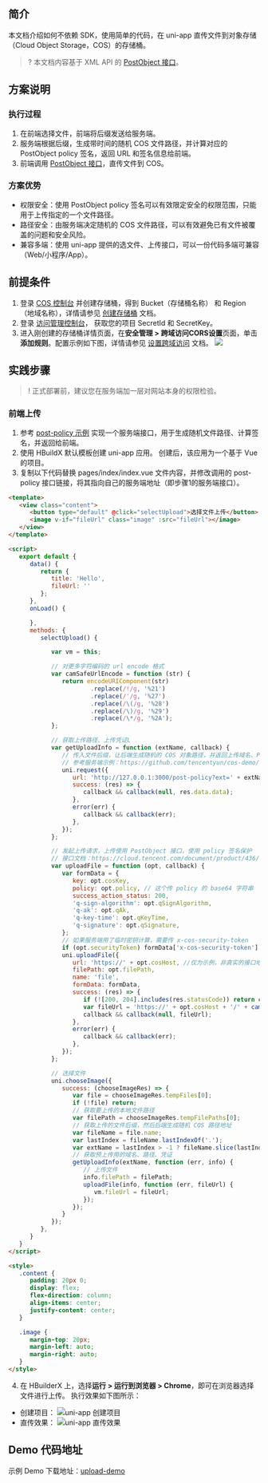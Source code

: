 ## 简介
本文档介绍如何不依赖 SDK，使用简单的代码，在 uni-app 直传文件到对象存储（Cloud Object Storage，COS）的存储桶。

>? 本文档内容基于 XML API 的 [PostObject 接口](https://cloud.tencent.com/document/product/436/14690)。
>

## 方案说明

### 执行过程

1. 在前端选择文件，前端将后缀发送给服务端。
2. 服务端根据后缀，生成带时间的随机 COS 文件路径，并计算对应的 PostObject policy 签名，返回 URL 和签名信息给前端。
3. 前端调用 [PostObject 接口](https://cloud.tencent.com/document/product/436/14690)，直传文件到 COS。

### 方案优势

- 权限安全：使用 PostObject policy 签名可以有效限定安全的权限范围，只能用于上传指定的一个文件路径。
- 路径安全：由服务端决定随机的 COS 文件路径，可以有效避免已有文件被覆盖的问题和安全风险。
- 兼容多端：使用 uni-app 提供的选文件、上传接口，可以一份代码多端可兼容（Web/小程序/App）。


## 前提条件

1. 登录  [COS 控制台](https://console.cloud.tencent.com/cos5) 并创建存储桶，得到 Bucket（存储桶名称） 和 Region（地域名称），详情请参见 [创建存储桶](https://cloud.tencent.com/document/product/436/13309) 文档。
2. 登录 [访问管理控制台](https://console.cloud.tencent.com/cam/capi)， 获取您的项目 SecretId 和 SecretKey。
3. 进入刚创建的存储桶详情页面，在**安全管理 > 跨域访问CORS设置**页面，单击**添加规则**。配置示例如下图，详情请参见 [设置跨域访问](https://cloud.tencent.com/document/product/436/13318) 文档。
![](https://main.qcloudimg.com/raw/86dc77bee6d3da13a91ab378c79d8a53.jpg)


## 实践步骤

>! 正式部署前，建议您在服务端加一层对网站本身的权限检验。
>

### 前端上传

1. 参考 [post-policy 示例](https://github.com/tencentyun/cos-demo/tree/main/server/post-policy/) 实现一个服务端接口，用于生成随机文件路径、计算签名，并返回给前端。
2. 使用 HBuildX 默认模板创建 uni-app 应用。
创建后，该应用为一个基于 Vue 的项目。
3. 复制以下代码替换 pages/index/index.vue 文件内容，并修改调用的 post-policy 接口链接，将其指向自己的服务端地址（即步骤1的服务端接口）。
```html
<template>
   <view class="content">
      <button type="default" @click="selectUpload">选择文件上传</button>
      <image v-if="fileUrl" class="image" :src="fileUrl"></image>
   </view>
</template>

<script>
   export default {
      data() {
         return {
            title: 'Hello',
            fileUrl: ''
         };
      },
      onLoad() {

      },
      methods: {
         selectUpload() {

            var vm = this;

            // 对更多字符编码的 url encode 格式
            var camSafeUrlEncode = function (str) {
               return encodeURIComponent(str)
                       .replace(/!/g, '%21')
                       .replace(/'/g, '%27')
                       .replace(/\(/g, '%28')
                       .replace(/\)/g, '%29')
                       .replace(/\*/g, '%2A');
            };

            // 获取上传路径、上传凭证L
            var getUploadInfo = function (extName, callback) {
               // 传入文件后缀，让后端生成随机的 COS 对象路径，并返回上传域名、PostObject 接口要用的 policy 签名
               // 参考服务端示例：https://github.com/tencentyun/cos-demo/server/post-policy/
               uni.request({
                  url: 'http://127.0.0.1:3000/post-policy?ext=' + extName,
                  success: (res) => {
                     callback && callback(null, res.data.data);
                  },
                  error(err) {
                     callback && callback(err);
                  },
               });
            };

            // 发起上传请求，上传使用 PostObject 接口，使用 policy 签名保护
            // 接口文档：https://cloud.tencent.com/document/product/436/14690#.E7.AD.BE.E5.90.8D.E4.BF.9D.E6.8A.A4
            var uploadFile = function (opt, callback) {
               var formData = {
                  key: opt.cosKey,
                  policy: opt.policy, // 这个传 policy 的 base64 字符串
                  success_action_status: 200,
                  'q-sign-algorithm': opt.qSignAlgorithm,
                  'q-ak': opt.qAk,
                  'q-key-time': opt.qKeyTime,
                  'q-signature': opt.qSignature,
               };
               // 如果服务端用了临时密钥计算，需要传 x-cos-security-token
               if (opt.securityToken) formData['x-cos-security-token'] = formData.securityToken;
               uni.uploadFile({
                  url: 'https://' + opt.cosHost, //仅为示例，非真实的接口地址
                  filePath: opt.filePath,
                  name: 'file',
                  formData: formData,
                  success: (res) => {
                     if (![200, 204].includes(res.statusCode)) return callback && callback(res);
                     var fileUrl = 'https://' + opt.cosHost + '/' + camSafeUrlEncode(opt.cosKey).replace(/%2F/g, '/');
                     callback && callback(null, fileUrl);
                  },
                  error(err) {
                     callback && callback(err);
                  },
               });
            };

            // 选择文件
            uni.chooseImage({
               success: (chooseImageRes) => {
                  var file = chooseImageRes.tempFiles[0];
                  if (!file) return;
                  // 获取要上传的本地文件路径
                  var filePath = chooseImageRes.tempFilePaths[0];
                  // 获取上传的文件后缀，然后后端生成随机 COS 路径地址
                  var fileName = file.name;
                  var lastIndex = fileName.lastIndexOf('.');
                  var extName = lastIndex > -1 ? fileName.slice(lastIndex + 1) : '';
                  // 获取预上传用的域名、路径、凭证
                  getUploadInfo(extName, function (err, info) {
                     // 上传文件
                     info.filePath = filePath;
                     uploadFile(info, function (err, fileUrl) {
                        vm.fileUrl = fileUrl;
                     });
                  });
               }
            });
         },
      }
   }
</script>

<style>
   .content {
      padding: 20px 0;
      display: flex;
      flex-direction: column;
      align-items: center;
      justify-content: center;
   }

   .image {
      margin-top: 20px;
      margin-left: auto;
      margin-right: auto;
   }
</style>
```
4. 在 HBuilderX 上，选择**运行 > 运行到浏览器 > Chrome**，即可在浏览器选择文件进行上传。
执行效果如下图所示：
 - 创建项目：
![uni-app 创建项目](https://qcloudimg.tencent-cloud.cn/raw/a11738411f47e1d1df51b1246ad92104.jpg)
 - 直传效果：
![uni-app 直传效果](https://qcloudimg.tencent-cloud.cn/raw/01fd87f664cff606f9dfbad7783a06f8.jpg)

##  Demo 代码地址

示例 Demo 下载地址：[upload-demo](https://github.com/tencentyun/cos-demo/tree/main/uni-app/upload-demo)

